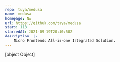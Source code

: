 ```yaml
---
repo: tuya/medusa
name: medusa
homepage: NA
url: https://github.com/tuya/medusa
stars: 113
starredAt: 2021-09-19T20:30:50Z
description: |-
    Micro Frontends All-in-one Integrated Solution.
---
```


[object Object]
